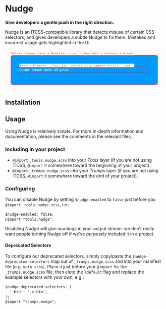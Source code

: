 # Nudge

**Give developers a gentle push in the right direction.**

Nudge is an ITCSS-compatible library that detects misuse of certain CSS
selectors, and gives developers a subtle Nudge to fix them. Mistakes and
incorrect usage gets highlighted in the UI.

![Screenshot showing a simple example of Nudge at work](./screenshot-001.png)

## Installation

## Usage

Using Nudge is relatively simple. For more in-depth information and
documentation, please see the comments in the relevant files.

### Including in your project

* `@import` `_tools.nudge.scss` into your _Tools_ layer (if you are not using
  ITCSS, `@import` it somewhere toward the beginning of your project).
* `@import` `_trumps.nudge.scss` into your _Trumps_ layer (if you are not using
  ITCSS, `@import` it somewhere toward the end of your project).

### Configuring

You can disable Nudge by setting `$nudge-enabled` to `false` just before you
`@import` `_tools.nudge.scss`, i.e.:

    $nudge-enabled: false;
    @import "tools.nudge";

Disabling Nudge will give warnings in your output stream: we don’t really want
people turning Nudge off if we’ve purposely included it in a project.

#### Deprecated Selectors

To configure our deprecated selectors, simply copy/paste the
`$nudge-deprecated-selectors` map out of `_trumps.nudge.scss` and into your
manifest file (e.g. `main.scss`). Place it just before your `@import` for the
`_trumps.nudge.scss` file, then elete the `!default` flag and replace the
example selectors with your own, e.g.:

    $nudge-deprecated-selectors: (
      '.btn': '.c-btn',
    );
    @import "trumps.nudge";
